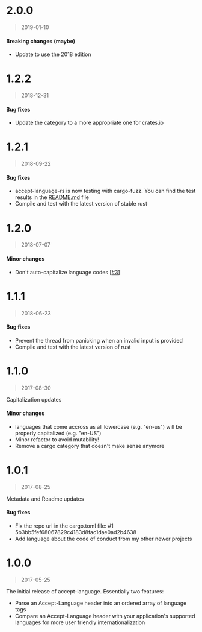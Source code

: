 # 2.0.0

> 2019-01-10

#### Breaking changes (maybe)

- Update to use the 2018 edition

# 1.2.2

> 2018-12-31

#### Bug fixes

- Update the category to a more appropriate one for crates.io

# 1.2.1

> 2018-09-22

#### Bug fixes

- accept-language-rs is now testing with cargo-fuzz. You can find the test results in the [README.md](README.md) file
- Compile and test with the latest version of stable rust

# 1.2.0

> 2018-07-07

#### Minor changes

- Don't auto-capitalize language codes [[#3](https://github.com/mike-engel/accept-language-rs/pull/3)]

# 1.1.1

> 2018-06-23

#### Bug fixes

- Prevent the thread from panicking when an invalid input is provided
- Compile and test with the latest version of rust

# 1.1.0

> 2017-08-30

Capitalization updates

#### Minor changes

- languages that come accross as all lowercase (e.g. "en-us") will be properly capitalized (e.g. "en-US")
- Minor refactor to avoid mutability!
- Remove a cargo category that doesn't make sense anymore

# 1.0.1

> 2017-08-25

Metadata and Readme updates

#### Bug fixes

- Fix the repo url in the cargo.toml file: #1 5b3bb5fef68067829c4183d8fac1dae0ad2b4638
- Add language about the code of conduct from my other newer projects

# 1.0.0

> 2017-05-25

The initial release of accept-language. Essentially two features:

- Parse an Accept-Language header into an ordered array of language tags
- Compare an Accept-Language header with your application's supported languages for more user friendly internationalization
